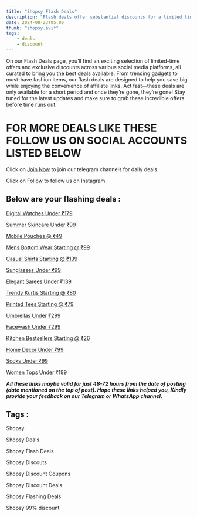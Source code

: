 ```yaml
---
title: "Shopsy Flash Deals"
description: "Flash deals offer substantial discounts for a limited time, urging quick decisions to secure the ultimate savings."
date: 2024-08-23T05:00
thumb: "shopsy.avif"
tags: 
    - deals
    - discount
---
```


On our Flash Deals page, you’ll find an exciting selection of limited-time offers and exclusive discounts across various social media platforms, all curated to bring you the best deals available. From trending gadgets to must-have fashion items, our flash deals are designed to help you save big while enjoying the convenience of affiliate links. Act fast—these deals are only available for a short period and once they’re gone, they’re gone! Stay tuned for the latest updates and make sure to grab these incredible offers before time runs out.

# FOR MORE DEALS LIKE THESE FOLLOW US ON SOCIAL ACCOUNTS LISTED BELOW

Click on [Join Now](https://telegram.me/thecheapstore1 "Join Now Link") to join our telegram channels for daily deals.

Click on [Follow](https://www.instagram.com/tcs.offers/ "Follow Link") to follow us on Instagram.

## Below are your flashing deals :

[Digital Watches Under ₹179](https://bitli.in/Z3OektM)

[Summer Skincare Under ₹99](https://bitli.in/J5mGn0s)

[Mobile Pouches @ ₹49](https://bitli.in/eLouUok)

[Mens Bottom Wear Starting @ ₹99](https://bitli.in/bMy7Rlo)

[Casual Shirts Starting @ ₹139](https://bitli.in/0EV94ed)

[Sunglasses Under ₹99](https://bitli.in/8VE2eR9)

[Elegant Sarees Under ₹139](https://bitli.in/5wHipRk)

[Trendy Kurtis Starting @ ₹80](https://bitli.in/5wHipRk)

[Printed Tees Starting @ ₹79](https://bitli.in/5wHipRk)

[Umbrellas Under ₹299](https://bitli.in/AqJD4Bx)

[Facewash Under ₹299](https://bitli.in/lqO0z85)

[Kitchen Bestsellers Starting @ ₹26](https://bitli.in/2hy48DN)

[Home Decor Under ₹99](https://bitli.in/hC2tv9k)

[Socks Under ₹99](https://bitli.in/6OeQ8DT)

[Women Tops Under ₹199](https://bitli.in/Nc4Zkxs)

***All these links maybe valid for just 48-72 hours from the date of posting (date mentioned on the top of post). Hope these links helped you, Kindly provide your feedback on our Telegram or WhatsApp channel.***

## Tags :

Shopsy

Shopsy Deals

Shopsy Flash Deals

Shopsy Discouts

Shopsy Discount Coupons

Shopsy Discount Deals

Shopsy Flashing Deals

Shopsy 99% discount